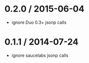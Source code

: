 
0.2.0 / 2015-06-04
==================

 * ignore Duo 0.3+ jsonp calls

0.1.1 / 2014-07-24
==================

 * ignore saucelabs jsonp calls
